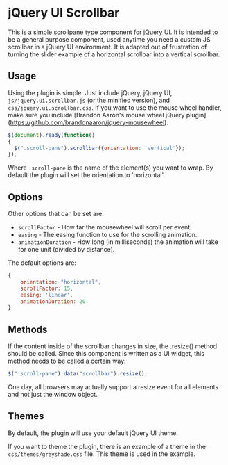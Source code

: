 jQuery UI Scrollbar
===================

This is a simple scrollpane type component for jQuery UI. It is intended to be
a general purpose component, used anytime you need a custom JS scrollbar in a
jQuery UI environment. It is adapted out of frustration of turning the slider
example of a horizontal scrollbar into a vertical scrollbar.

Usage
-----

Using the plugin is simple. Just include jQuery, jQuery UI,
```js/jquery.ui.scrollbar.js``` (or the minified version), and
```css/jquery.ui.scrollbar.css```. If you want to use the mouse wheel handler,
make sure you include [Brandon Aaron's mouse wheel jQuery plugin]
(https://github.com/brandonaaron/jquery-mousewheel).

```js
$(document).ready(function()
{
  $(".scroll-pane").scrollbar({orientation: 'vertical'});
});
```

Where ```.scroll-pane``` is the name of the element(s) you want to wrap. By
default the plugin will set the orientation to 'horizontal'.

Options
-------

Other options that can be set are:

* ```scrollFactor``` - How far the mousewheel will scroll per event.
* ```easing``` - The easing function to use for the scrolling animation.
* ```animationDuration``` - How long (in milliseconds) the animation will take for one unit (divided by distance).

The default options are:

```js
{
	orientation: "horizontal",
	scrollFactor: 15,
	easing: 'linear',
	animationDuration: 20
}
```

Methods
-------

If the content inside of the scrollbar changes in size, the .resize() method
should be called. Since this component is written as a UI widget, this method
needs to be called a certain way:

```js
$(".scroll-pane").data("scrollbar").resize();
```

One day, all browsers may actually support a resize event for all elements and not
just the window object.

Themes
------

By default, the plugin will use your default jQuery UI theme.

If you want to theme the plugin, there is an example of a theme in the
```css/themes/greyshade.css``` file. This theme is used in the example.
